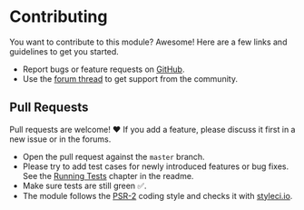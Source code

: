 # Contributing

You want to contribute to this module? Awesome! Here are a few links and guidelines to get you started.

* Report bugs or feature requests on [GitHub](https://github.com/wanze/SeoMaestro/issues).
* Use the [forum thread](https://processwire.com/talk/topic/20817-seomaestro/) to get support from the
community.

## Pull Requests

Pull requests are welcome! ❤ If you add a feature, please discuss it first in a new issue or in the forums.

* Open the pull request against the `master` branch.
* Please try to add test cases for newly introduced features or bug fixes. See the [Running Tests](README.md#running-tests)
chapter in the readme.
* Make sure tests are still green ✅.
* The module follows the [PSR-2](https://www.php-fig.org/psr/psr-2/) coding style and checks it with [styleci.io](https://styleci.io/).
